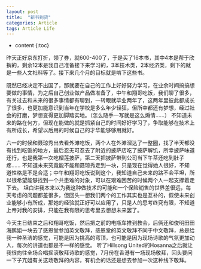 ```yaml
---
layout: post
title:  "新书到货"
categories: Article
tags: Article Life
---
```


* content
{:toc}

昨天正好京东打折，领了券，就600-400了，于是买了16本书，其中4本是帮于欣捎的，剩余12本是我自己准备接下来学习的，3本技术类，2本经济类，剩下的就是一些人文社科等了。接下来几个月的目标就是啃下这些书。

既然已经决定不出国了，那就要在自己的工作上好好努力学习，在业余时间搞搞想要做的事情，为之后自己创业做产品做准备了，中午和翔哥吃饭，我们聊了很多，有关过去和未来的很多事情都有聊到，一转眼就毕业两年了，这两年里彼此都成长了很多，也更加能意识到当年在学校是多么年少轻狂，但所幸都还有梦想，经过社会的打磨，梦想变得更加脚踏实地。（怎么随手一写就是这么煽情……）
不知道未来的路在何方，但现在能做的就是抓紧自己的时间好好学习了，争取能够在技术上有所成长，希望以后用的时候自己的才华能够够用就好。

六一的时候和聂琼秀出去看外滩吃饭，两个人在外滩溜达了一整圈，找了半天都没有找到吃饭的地方，最后忍无可忍去了附近的披萨店吃了披萨解饥，所幸披萨味道还行，也是我第一次吃榴莲披萨，第二天把披萨带到公司当下午茶还吃到肚子疼……
不知道未来究竟能不能和聂琼秀走到一块，只是现在觉得她人很好，不知道性格是不是合适；中午和翔哥吃饭说到这个，我知道自己未来的路不会平坦，所以很希望能够找到一个共患难的对象，可以在艰难困苦的时候两个人一起支撑着走下去。
坦白讲我本来以为我这种做技术的可能和一个保险销售的世界差很远，每天考虑的问题都差很多，但回头一想我们两个的工作其实也是互补的，假使未来创业能够小有所成，那她的经验就正好可以应用了，只是人的思考终究有限，不知道上帝对我的安排，只能在我有限的思考里去想想未来罢了。

今天主日结束之后和翔哥吃饭，然后把之前的电瓶车推到教会，后俩还和俊明田田海鹏姐一块去了感恩堂参加英文敬拜，感恩堂的英文敬拜不同于中文敬拜，总是给我一种圣洁的感觉，可能是因为挑高的穹顶，也可能是因为现场诗歌的气氛更加动人，每次的讲道也都是不一样的感觉。
听了Hillsong United的Hosanna之后就让我很向往全场合唱摇滚敬拜诗歌的感觉，7月份在香港有一场现场敬拜，回头要问一下子亢姐有关这场敬拜的内容，有机会的话还是想去参加一次这种线下敬拜。














